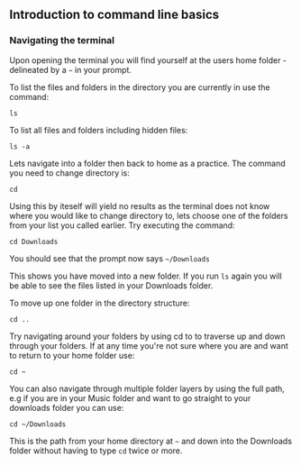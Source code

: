 ## Introduction to command line basics

### Navigating the terminal

Upon opening the terminal you will find yourself at the users home folder - delineated by a ```~``` in your prompt.

To list the files and folders in the directory you are currently in use the command:

```ls```

To list all files and folders including hidden files:

```ls -a```

Lets navigate into a folder then back to home as a practice.
The command you need to change directory is:

```cd```

Using this by iteself will yield no results as the terminal
does not know where you would like to change directory to,
lets choose one of the folders from your list you called earlier.
Try executing the command:

```cd Downloads```

You should see that the prompt now says ```~/Downloads```

This shows you have moved into a new folder. If you run ```ls``` again you will be able to see the files listed in your Downloads folder.


To move up one folder in the directory structure:

```cd ..``` 

Try navigating around your folders by using cd to to traverse up and down through your folders.
If at any time you're not sure where you are and want to return to your home folder use:

```cd ~```

You can also navigate through multiple folder layers by using the full path, e.g if you are in your Music folder and want to go straight to your downloads folder you can use:

```cd ~/Downloads```

This is the path from your home directory at ```~``` and down into the Downloads folder without having to type ```cd``` twice or more.